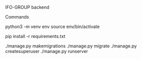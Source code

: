 IFO-GROUP backend

Commands

python3 -m venv env 
source env/bin/activate

pip install -r requirements.txt

./manage.py makemigrations
./manage.py migrate
./manage.py createsuperuser
./manage.py runserver